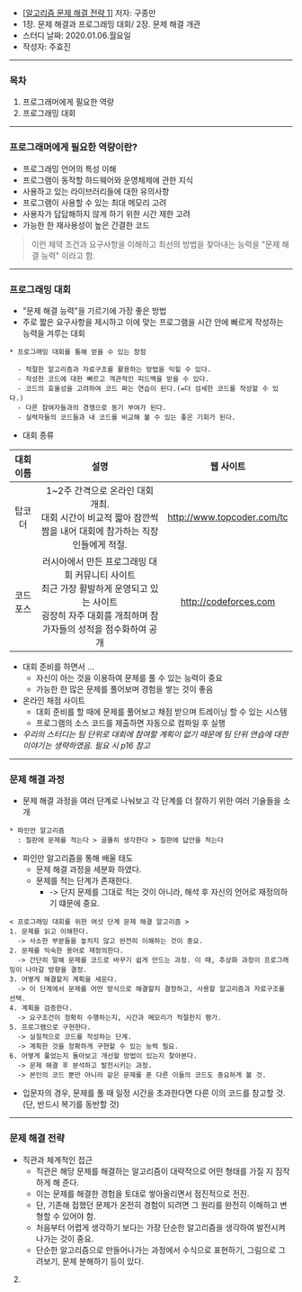 # 
* [[알고리즘 문제 해결 전략 1](https://book.algospot.com/)] 저자: 구종만
* 1장. 문제 해결과 프로그래밍 대회/ 2장. 문제 해결 개관
* 스터디 날짜: 2020.01.06.월요일
* 작성자: 주효진
- - - -
### 목차
1. 프로그래머에게 필요한 역량
2. 프로그래밍 대회
- - - -
### 프로그래머에게 필요한 역량이란?
* 프로그래밍 언어의 특성 이해
* 프로그램이 동작할 하드웨어와 운영체제에 관한 지식
* 사용하고 있는 라이브러리들에 대한 유의사항
* 프로그램이 사용할 수 있는 최대 메모리 고려
* 사용자가 답답해하지 않게 하기 위한 시간 제한 고려
* 가능한 한 재사용성이 높은 간결한 코드
> 이런 제약 조건과 요구사항을 이해하고 최선의 방법을 찾아내는 능력을 "문제 해결 능력" 이라고 함.
- - - -
### 프로그래밍 대회
* "문제 해결 능력"을 기르기에 가장 좋은 방법
* 주로 짧은 요구사항을 제시하고 이에 맞는 프로그램을 시간 안에 빠르게 작성하는 능력을 겨루는 대회
~~~
* 프로그래밍 대회를 통해 얻을 수 있는 장점 

  - 적절한 알고리즘과 자료구조를 활용하는 방법을 익힐 수 있다.
  - 작성한 코드에 대한 빠르고 객관적인 피드백을 받을 수 있다.
  - 코드의 효율성을 고려하여 코드 짜는 연습이 된다.(=더 섬세한 코드를 작성할 수 있다.)
  - 다른 참여자들과의 경쟁으로 동기 부여가 된다.
  - 실력자들의 코드들과 내 코드를 비교해 볼 수 있는 좋은 기회가 된다.
~~~
* 대회 종류

| 대회 이름 | 설명 | 웹 사이트 |
|:-------:|:------:|:------:|
| 탑코더 | 1~2주 간격으로 온라인 대회 개최.<br>대회 시간이 비교적 짧아 잠깐씩 짬을 내어 대회에 참가하는 직장인들에게 적절. | http://www.topcoder.com/tc |
| 코드포스 | 러시아에서 만든 프로그래밍 대회 커뮤니티 사이트 <br>최근 가장 활발하게 운영되고 있는 사이트 <br> 굉장히 자주 대회를 개최하며 참가자들의 성적을 점수화하여 공개 | http://codeforces.com |
* 대회 준비를 하면서 ...
  * 자신이 아는 것을 이용하여 문제를 풀 수 있는 능력이 중요
  * 가능한 한 많은 문제를 풀어보며 경험을 쌓는 것이 좋음
* 온라인 채점 사이트
  * 대회 준비를 할 때에 문제를 풀어보고 채점 받으며 트레이닝 할 수 있는 시스템
  * 프로그램의 소스 코드를 제출하면 자동으로 컴파일 후 실행
* *우리의 스터디는 팀 단위로 대회에 참여할 계획이 없기 때문에 팀 단위 연습에 대한 이야기는 생략하였음. 필요 시 p16 참고*
- - - -
### 문제 해결 과정
* 문제 해결 과정을 여러 단계로 나눠보고 각 단계를 더 잘하기 위한 여러 기술들을 소개
~~~
* 파인만 알고리즘
  : 칠판에 문제를 적는다 > 골똘히 생각한다 > 칠판에 답안을 적는다
~~~
* 파인만 알고리즘을 통해 배울 태도
  * 문제 해결 과정을 세분화 하였다.
  * 문제를 적는 단계가 존재한다.
    * -> 단지 문제를 그대로 적는 것이 아니라, 해석 후 자신의 언어로 재정의하기 떄문에 중요.
~~~
< 프로그래밍 대회를 위한 여섯 단계 문제 해결 알고리즘 >
1. 문제를 읽고 이해한다.
  -> 사소한 부분들을 놓치지 않고 완전히 이해하는 것이 중요.
2. 문제를 익숙한 용어로 재정의한다.
  -> 간단히 말해 문제를 코드로 바꾸기 쉽게 만드는 과정. 이 때, 추상화 과정이 프로그래밍이 나아갈 방향을 결정.
3. 어떻게 해결할지 계획을 세운다.
  -> 이 단계에서 문제를 어떤 방식으로 해결할지 결정하고, 사용할 알고리즘과 자료구조를 선택.
4. 계획을 검증한다.
  -> 요구조건이 정확히 수행하는지, 시간과 메모리가 적절한지 평가.
5. 프로그램으로 구현한다.
  -> 실질적으로 코드를 작성하는 단계.
  -> 계획한 것을 정확하게 구현할 수 있는 능력 필요.
6. 어떻게 풀었는지 돌아보고 개선할 방법이 있는지 찾아본다.
  -> 문제 해결 후 분석하고 발전시키는 과정.
  -> 본인의 코드 뿐만 아니라 같은 문제를 푼 다른 이들의 코드도 중요하게 볼 것.
~~~
* 입문자의 경우, 문제를 풀 때 일정 시간을 초과한다면 다른 이의 코드를 참고할 것. (단, 반드시 복기를 동반할 것)
- - - -
### 문제 해결 전략
* 직관과 체계적인 접근
  * 직관은 해당 문제를 해결하는 알고리즘이 대략적으로 어떤 형태를 가질 지 짐작하게 해 준다.
  * 이는 문제를 해결한 경험을 토대로 쌓아올리면서 점진적으로 전진.
  * 단, 기존해 접했던 문제가 온전히 경험이 되려면 그 원리를 완전히 이해하고 변형할 수 있어야 함.
  * 처음부터 어렵게 생각하기 보다는 가장 단순한 알고리즘을 생각하여 발전시켜 나가는 것이 중요.
  * 단순한 알고리즘으로 만들어나가는 과정에서 수식으로 표현하기, 그림으로 그려보기, 문제 분해하기 등이 있다.
2. 
